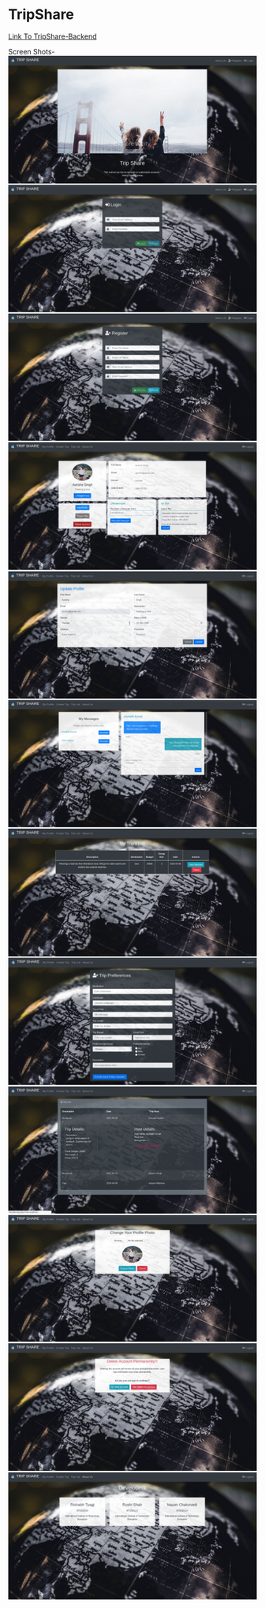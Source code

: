 # TripShare

[Link To TripShare-Backend](https://github.com/rishhtyagi/TripShare-backend)


Screen Shots-
![](Images/img1.png )
![](Images/img2.png )
![](Images/img3.png )
![](Images/img4.png )
![](Images/img5.png )
![](Images/img6.png )
![](Images/img7.png )
![](Images/img8.png )
![](Images/img9.png )
![](Images/img10.png )
![](Images/img11.png )
![](Images/img12.png )
